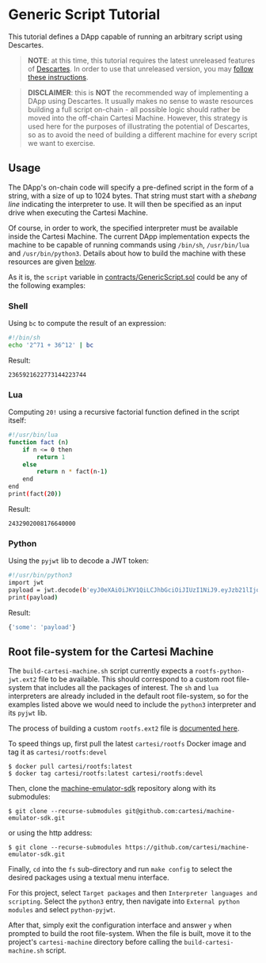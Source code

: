 # Generic Script Tutorial

This tutorial defines a DApp capable of running an arbitrary script using Descartes.

> **NOTE**: at this time, this tutorial requires the latest unreleased features of [Descartes](https://github.com/cartesi/descartes). In order to use that unreleased version, you may [follow these instructions](../README.md#using-local-descartes-build-optional).

> **DISCLAIMER**: this is **NOT** the recommended way of implementing a DApp using Descartes. It usually makes no sense to waste resources building a full script on-chain - all possible logic should rather be moved into the off-chain Cartesi Machine. However, this strategy is used here for the purposes of illustrating the potential of Descartes, so as to avoid the need of building a different machine for every script we want to exercise.

## Usage

The DApp's on-chain code will specify a pre-defined script in the form of a string, with a size of up to 1024 bytes. That string must start with a *shebang line* indicating the interpreter to use. It will then be specified as an input drive when executing the Cartesi Machine.

Of course, in order to work, the specified interpreter must be available inside the Cartesi Machine. The current DApp implementation expects the machine to be capable of running commands using `/bin/sh`, `/usr/bin/lua` and `/usr/bin/python3`. Details about how to build the machine with these resources are given [below](#root-file-system-for-the-cartesi-machine).

As it is, the `script` variable in [contracts/GenericScript.sol](contracts/GenericScript.sol) could be any of the following examples:

### Shell

Using `bc` to compute the result of an expression:

```bash
#!/bin/sh
echo '2^71 + 36^12' | bc
```

Result:
```
2365921622773144223744
```

### Lua

Computing `20!` using a recursive factorial function defined in the script itself:

```bash
#!/usr/bin/lua
function fact (n)
    if n <= 0 then
        return 1
    else
        return n * fact(n-1)
    end
end
print(fact(20))
```

Result:
```
2432902008176640000
```

### Python

Using the `pyjwt` lib to decode a JWT token:

```bash
#!/usr/bin/python3
import jwt
payload = jwt.decode(b'eyJ0eXAiOiJKV1QiLCJhbGciOiJIUzI1NiJ9.eyJzb21lIjoicGF5bG9hZCJ9.Joh1R2dYzkRvDkqv3sygm5YyK8Gi4ShZqbhK2gxcs2U', 'secret', algorithms=['HS256'])
print(payload)
```

Result:
```javascript
{'some': 'payload'}
```


## Root file-system for the Cartesi Machine

The `build-cartesi-machine.sh` script currently expects a `rootfs-python-jwt.ext2` file to be available. This should correspond to a custom root file-system that includes all the packages of interest. The `sh` and `lua` interpreters are already included in the default root file-system, so for the  examples listed above we would need to include the `python3` interpreter and its `pyjwt` lib.

The process of building a custom `rootfs.ext2` file is [documented here](https://docs.cartesi.io/machine/target/linux#the-root-file-system).

To speed things up, first pull the latest `cartesi/rootfs` Docker image and tag it as `cartesi/rootfs:devel`

```
$ docker pull cartesi/rootfs:latest
$ docker tag cartesi/rootfs:latest cartesi/rootfs:devel
```
 
Then, clone the [machine-emulator-sdk](https://github.com/cartesi/machine-emulator-sdk) repository along with its submodules:

```
$ git clone --recurse-submodules git@github.com:cartesi/machine-emulator-sdk.git
```
or using the http address:
```
$ git clone --recurse-submodules https://github.com/cartesi/machine-emulator-sdk.git
```

Finally, `cd` into the `fs` sub-directory and run `make config` to select the desired packages using a textual menu interface.

For this project, select `Target packages` and then `Interpreter languages and scripting`. Select the `python3` entry, then navigate into `External python modules` and select `python-pyjwt`.

After that, simply exit the configuration interface and answer `y` when prompted to build the root file-system. When the file is built, move it to the project's `cartesi-machine` directory before calling the `build-cartesi-machine.sh` script.


